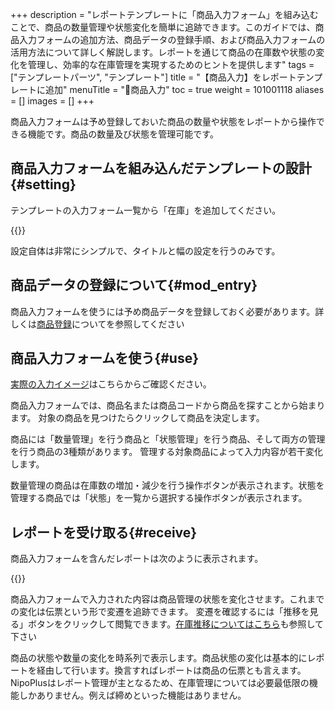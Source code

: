+++
description = "レポートテンプレートに「商品入力フォーム」を組み込むことで、商品の数量管理や状態変化を簡単に追跡できます。このガイドでは、商品入力フォームの追加方法、商品データの登録手順、および商品入力フォームの活用方法について詳しく解説します。レポートを通じて商品の在庫数や状態の変化を管理し、効率的な在庫管理を実現するためのヒントを提供します"
tags = ["テンプレートパーツ", "テンプレート"]
title = "【商品入力】をレポートテンプレートに追加"
menuTitle = "🧩商品入力"
toc = true
weight = 101001118
aliases = []
images = []
+++


商品入力フォームは予め登録しておいた商品の数量や状態をレポートから操作できる機能です。商品の数量及び状態を管理可能です。

## 商品入力フォームを組み込んだテンプレートの設計{#setting}

テンプレートの入力フォーム一覧から「在庫」を追加してください。

{{<icatch filename="modFormAdd" msg="テンプレートの編集画面から在庫フォームをクリックして追加します">}}



設定自体は非常にシンプルで、タイトルと幅の設定を行うのみです。

## 商品データの登録について{#mod_entry}

商品入力フォームを使うには予め商品データを登録しておく必要があります。詳しくは[商品登録](/docs/manual/initial-setting/advanced-setting/point/)についてを参照してください

## 商品入力フォームを使う{#use}

[実際の入力イメージ](/docs/manual/write-report/parts/#item)はこちらからご確認ください。


商品入力フォームでは、商品名または商品コードから商品を探すことから始まります。
対象の商品を見つけたらクリックして商品を決定します。

商品には「数量管理」を行う商品と「状態管理」を行う商品、そして両方の管理を行う商品の3種類があります。
管理する対象商品によって入力内容が若干変化します。


数量管理の商品は在庫数の増加・減少を行う操作ボタンが表示されます。状態を管理する商品では「状態」を一覧から選択する操作ボタンが表示されます。

## レポートを受け取る{#receive}

商品入力フォームを含んだレポートは次のように表示されます。

{{<icatch filename="itemReport" msg="レポートを受け取ったときの画面イメージ">}}



商品入力フォームで入力された内容は商品管理の状態を変化させます。これまでの変化は伝票という形で変遷を追跡できます。
変遷を確認するには「推移を見る」ボタンをクリックして閲覧できます。[在庫推移についてはこちら](/docs/manual/initial-setting/advanced-setting/point/#stackLog)も参照して下さい

商品の状態や数量の変化を時系列で表示します。商品状態の変化は基本的にレポートを経由して行います。換言すればレポートは商品の伝票とも言えます。
NipoPlusはレポート管理が主となるため、在庫管理については必要最低限の機能しかありません。例えば締めといった機能はありません。
